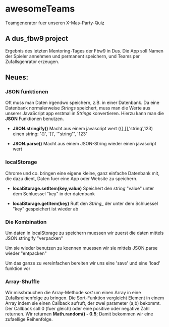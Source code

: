 # awesomeTeams
Teamgenerator fuer unseren X-Mas-Party-Quiz

## A dus_fbw9 project

Ergebnis des letzten Mentoring-Tages der Fbw9 in Dus. Die App soll Namen der Spieler
annehmen und permanent speichern, und Teams per Zufallsgenrator erzeugen.

## Neues:

### JSON funktionen

Oft muss man Daten irgendwo speichern, z.B. in einer Datenbank. Da eine Datenbank
normalerweise *Strings* speichert, muss man die Werte aus unserer JavaScript app
erstmal in *Strings* konvertieren. Hierzu kann man die **JSON** Funktionen benutzen.

  - **JSON.stringify()** Macht aus einem javascript wert ({},[],'string',123) einen string: '{}', '[]', '"string"', '123'

  - **JSON.parse()** Macht aus einem JSON-String wieder einen javascript wert

### localStorage

Chrome und co. bringen eine eigene kleine, ganz einfache Datenbank mit, die dazu
dient, Daten fuer eine App oder Website zu speichern.

  - **localStorage.setItem(key,value)** Speichert den *string* "value" unter dem Schluessel "key" in der datenbank

  - **localStorage.getItem(key)** Ruft den *String*_ der unter dem Schluessel "key" gespeichert ist wieder ab

### Die Kombination

Um daten in localStorage zu speichern muessen wir zuerst die daten mittels JSON.stringify "verpacken"

Um sie wieder benutzen zu koennen muessen wir sie mittels JSON.parse wieder "entpacken"

Um das ganze zu vereinfachen bereiten wir uns eine 'save' und eine 'load' funktion vor

### Array-Shuffle

Wir missbrauchen die Array-Methode *sort* um einen Array in eine Zufallsreihenfolge
zu bringen. Die Sort-Funktion vergleicht Element in einem Array indem sie einen
Callback aufruft, der zwei parameter (a,b) bekommt. Der Callback soll 0 (fuer gleich)
oder eine positive oder negative Zahl returnen.
Wir returnen **Math.random() - 0.5**; Damit bekommen wir eine zufaellige Reihenfolge.  
